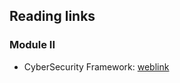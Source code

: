 ## Reading links

### Module II

* CyberSecurity Framework: [weblink](https://www.nist.gov/cyberframework)